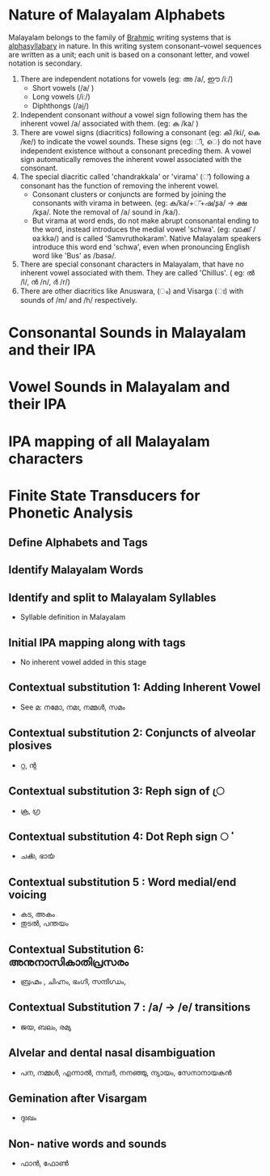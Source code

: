 # Nature of Malayalam Alphabets

Malayalam belongs to the family of [Brahmic](https://en.wikipedia.org/wiki/Brahmic_scripts) writing systems that is  [alphasyllabary](https://en.wikipedia.org/wiki/Abugida) in nature. In this writing system consonant–vowel sequences are written as a unit; each unit is based on a consonant letter, and vowel notation is secondary.

1. There are independent notations for vowels (eg: അ /a/, ഈ /iː/)
    - Short vowels (/a/ )
    - Long vowels (/iː/)
    - Diphthongs (/ai̯/)
2. Independent consonant *without* a vowel sign following them has the inherent vowel /a/ associated with them. (eg: ക /ka/ )
3. There are vowel signs (diacritics) following a consonant (eg: കി /ki/, കെ /ke/) to indicate the vowel sounds. These signs (eg: ി, െ) do not have independent existence without a consonant preceding them. A vowel sign automatically removes the inherent vowel associated with the consonant.
4. The special diacritic called 'chandrakkala' or 'virama' (്) following a consonant has the function of removing the inherent vowel.
    - Consonant clusters or conjuncts are formed by joining the consonants with virama in between. (eg: ക/ka/+്+ഷ/ʂa/ -> ക്ഷ /kʂa/. Note the removal of /a/ sound in /ka/). 
    - But virama at word ends, do not make abrupt consonantal ending to the word, instead introduces the medial vowel 'schwa'. (eg: വാക്ക് /ʋaːkkə/) and is called 'Samvruthokaram'. Native Malayalam speakers introduce this word end 'schwa', even when pronouncing English word like 'Bus' as /basə/.
5. There are special consonant characters in Malayalam, that have no inherent vowel associated with them. They are called 'Chillus'. ( eg: ൽ /l/, ൻ /n/, ർ /r/)
6. There are other diacritics like Anuswara, (ം) and Visarga (ഃ) with sounds of /m/ and /h/ respectively.

Consonantal Sounds in Malayalam and their IPA
=============================================

Vowel Sounds in Malayalam and their IPA
========================================

IPA mapping of all Malayalam characters
=====================================

Finite State Transducers for Phonetic Analysis
==================================

## Define Alphabets and Tags

## Identify Malayalam Words

## Identify and split to Malayalam Syllables

- Syllable definition in Malayalam

## Initial IPA mapping along with tags

- No inherent vowel added in this stage

## Contextual substitution 1: Adding Inherent Vowel

- See മ: നമോ, നമഃ, നമ്മൾ, സമം

## Contextual substitution 2: Conjuncts of alveolar plosives

- റ്റ, ന്റ

## Contextual substitution 3: Reph sign of ്ര

- ക്ര, ഗ്ര

## Contextual substitution 4: Dot Reph sign ൎ

- ചൎക്ക, ഭാൎയ

## Contextual substitution 5 : Word medial/end voicing

- കട, അകം
- തുടൽ, പന്തയം

## Contextual Substitution 6: അനുനാസികാതിപ്രസരം

- ബ്രഹ്മം , ചിഹ്നം, ഭംഗി, സന്ദിഗ്ധം, 

## Contextual Substitution 7 : /a/ -> /e/ transitions

- ജയ, ബലം, രമ്യ

## Alvelar and dental nasal disambiguation

- പന, നമ്മൾ, എന്നാൽ, നമ്പർ, നനഞ്ഞു, ന്യായം, സേനാനായകൻ

## Gemination after Visargam

- ദുഃഖം

## Non- native words and sounds

- ഫാൻ, ഫോൺ






<!-- ## Planned Workflow
1. Define every ml unicode character
1. IPA mapping of every ml unicode character. Add tags for contextual identification.
1. Contextually modify the mapping (eg.consonant or EoW after a consonant should add the implicit അ property of consonants)
1. Contextually modify the mapping (ന്റ റ്റ ന ഹ്മ etc)
1. Contextually modify the mappings (ര at the beginning of a word may be replaced by re instead of ra)
1. Remove all temporary tags
1. return the IPA along with pronounciation information as tags if needded -->
<!-- 

1. Analyze/Generate all possible punctuation marks and their tags
1. Define rarely used ml code points like DOT REPH, ALVEOLAR NA, malayalam numerals, datemark, malayalam numerals etc
1. Contextual modification of above characters phonetic mapping -->

<!-- 
## Graphical Visualization

hfst-fst2txt -i ml2ipa.test.a  -f dot -o ml2ipa.test.dot
dot -Tpng ml2ipa.test.dot -o ml2ipa.png

## HFST to string

```
hfst-fst2txt -i ml2ipa.test.a
``` -->
